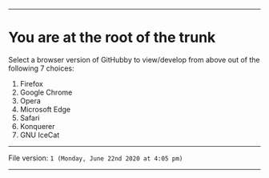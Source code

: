 
***

# You are at the root of the trunk

Select a browser version of GitHubby to view/develop from above out of the following 7 choices:

1. Firefox
2. Google Chrome
3. Opera
4. Microsoft Edge
5. Safari
6. Konquerer
7. GNU IceCat

***

File version: `1 (Monday, June 22nd 2020 at 4:05 pm)`

***
